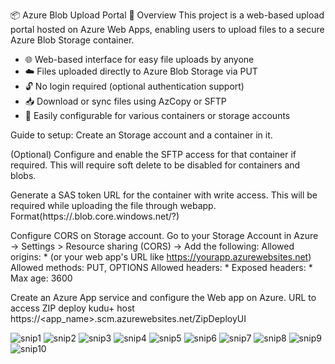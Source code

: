 📦 Azure Blob Upload Portal
🚀 Overview
This project is a web-based upload portal hosted on Azure Web Apps, enabling users to upload files to a secure Azure Blob Storage container.

- 🌐 Web-based interface for easy file uploads by anyone
- ☁️ Files uploaded directly to Azure Blob Storage via PUT
- 🔓 No login required (optional authentication support)
- 📥 Download or sync files using AzCopy or SFTP
- 🔧 Easily configurable for various containers or storage accounts

Guide to setup:
Create an Storage account and a container in it.

(Optional) Configure and enable the SFTP access for that container if required. This will require soft delete to be disabled for containers and blobs.

Generate a SAS token URL for the container with write access. This will be required while uploading the file through webapp.
    Format(https://<account>.blob.core.windows.net/<container>?<SASToken>)

Configure CORS on Storage account.
    Go to your Storage Account in Azure → Settings > Resource sharing (CORS) → Add the following:
    Allowed origins: * (or your web app's URL like https://yourapp.azurewebsites.net)
    Allowed methods: PUT, OPTIONS
    Allowed headers: *
    Exposed headers: *
    Max age: 3600

Create an Azure App service and configure the Web app on Azure.
URL to access ZIP deploy kudu+ host https://<app_name>.scm.azurewebsites.net/ZipDeployUI

![snip1](https://github.com/user-attachments/assets/a9ee099f-28d6-4317-b054-98a5f2ae664a)
![snip2](https://github.com/user-attachments/assets/a71fd397-ae38-4fa5-a565-f76cd9c62aa8)
![snip3](https://github.com/user-attachments/assets/a01c9cf6-ad29-492f-8928-2b082788d9a8)
![snip4](https://github.com/user-attachments/assets/f8399186-9b3e-474f-b1c0-9d744e968b91)
![snip5](https://github.com/user-attachments/assets/c663945e-9cf6-4271-a9ad-57a64804f7da)
![snip6](https://github.com/user-attachments/assets/542348d2-c781-4b80-b064-de1d900c3ed4)
![snip7](https://github.com/user-attachments/assets/20883b2c-c8eb-4186-bd9d-9c40adeaee95)
![snip8](https://github.com/user-attachments/assets/31a06f74-6d37-4a9a-864e-d177169a6622)
![snip9](https://github.com/user-attachments/assets/cad65d10-3b75-4647-81ff-f30872ec5ed4)
![snip10](https://github.com/user-attachments/assets/c712f5df-5691-43ec-8107-45ac8f261d5a)




